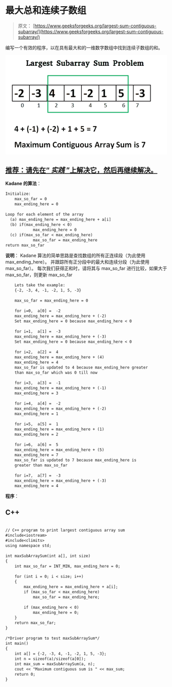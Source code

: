 # 最大总和连续子数组

> 原文： [https://www.geeksforgeeks.org/largest-sum-contiguous-subarray/](https://www.geeksforgeeks.org/largest-sum-contiguous-subarray/)

编写一个有效的程序，以在具有最大和的一维数字数组中找到连续子数组的和。

![kadane-algorithm](img/b18443fe347f743a54fda310276891fb.png)

## [推荐：请先在“ ***<u>实践</u>*** ”上解决它，然后再继续解决。](https://practice.geeksforgeeks.org/problems/kadanes-algorithm/0)

**Kadane 的算法**：

```
Initialize:
    max_so_far = 0
    max_ending_here = 0

Loop for each element of the array
  (a) max_ending_here = max_ending_here + a[i]
  (b) if(max_ending_here < 0)
            max_ending_here = 0
  (c) if(max_so_far < max_ending_here)
            max_so_far = max_ending_here
return max_so_far

```

**说明**：
Kadane 算法的简单思路是查找数组的所有正连续段（为此使用 max_ending_here）。 并跟踪所有正分段中的最大和连续分段（为此使用 max_so_far）。 每次我们获得正和时，请将其与 max_so_far 进行比较，如果大于 max_so_far，则更新 max_so_far

```
    Lets take the example:
    {-2, -3, 4, -1, -2, 1, 5, -3}

    max_so_far = max_ending_here = 0

    for i=0,  a[0] =  -2
    max_ending_here = max_ending_here + (-2)
    Set max_ending_here = 0 because max_ending_here < 0

    for i=1,  a[1] =  -3
    max_ending_here = max_ending_here + (-3)
    Set max_ending_here = 0 because max_ending_here < 0

    for i=2,  a[2] =  4
    max_ending_here = max_ending_here + (4)
    max_ending_here = 4
    max_so_far is updated to 4 because max_ending_here greater 
    than max_so_far which was 0 till now

    for i=3,  a[3] =  -1
    max_ending_here = max_ending_here + (-1)
    max_ending_here = 3

    for i=4,  a[4] =  -2
    max_ending_here = max_ending_here + (-2)
    max_ending_here = 1

    for i=5,  a[5] =  1
    max_ending_here = max_ending_here + (1)
    max_ending_here = 2

    for i=6,  a[6] =  5
    max_ending_here = max_ending_here + (5)
    max_ending_here = 7
    max_so_far is updated to 7 because max_ending_here is 
    greater than max_so_far

    for i=7,  a[7] =  -3
    max_ending_here = max_ending_here + (-3)
    max_ending_here = 4

```

**程序**：

## C++ 

```

// C++ program to print largest contiguous array sum 
#include<iostream> 
#include<climits> 
using namespace std; 

int maxSubArraySum(int a[], int size) 
{ 
    int max_so_far = INT_MIN, max_ending_here = 0; 

    for (int i = 0; i < size; i++) 
    { 
        max_ending_here = max_ending_here + a[i]; 
        if (max_so_far < max_ending_here) 
            max_so_far = max_ending_here; 

        if (max_ending_here < 0) 
            max_ending_here = 0; 
    } 
    return max_so_far; 
} 

/*Driver program to test maxSubArraySum*/
int main() 
{ 
    int a[] = {-2, -3, 4, -1, -2, 1, 5, -3}; 
    int n = sizeof(a)/sizeof(a[0]); 
    int max_sum = maxSubArraySum(a, n); 
    cout << "Maximum contiguous sum is " << max_sum; 
    return 0; 
} 

```